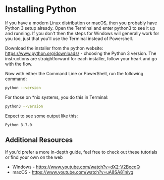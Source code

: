 # Installing Python

If you have a modern Linux distribution or macOS, then you probably have Python
3 setup already. Open the Terminal and enter python3 to see it up and running.
If you don't then the steps for Windows will generally work for you too, just
that you'll use the Terminal instead of Powershell.

Download the installer from the python website:
https://www.python.org/downloads/ - choosing the Python 3 version. The
instructions are straightforward for each installer, follow your heart and go
with the flow.

Now with either the Command Line or PowerShell, run the following command:

```bash
python --version
```

For those on *nix systems, you do this in Terminal:

```bash
python3 --version
```

Expect to see some output like this:

```
Python 3.7.0
```

## Additional Resources

If you'd prefer a more in-depth guide, feel free to check out these tutorials
or find your own on the web

* Windows - https://www.youtube.com/watch?v=dX2-V2BocqQ
* macOS - https://www.youtube.com/watch?v=uA8SA81nivg
